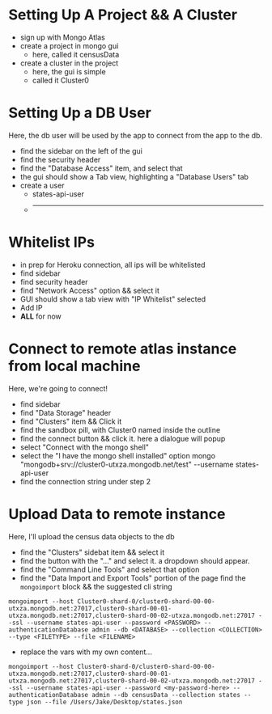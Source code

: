 
# Setting Up A Project && A Cluster
- sign up with Mongo Atlas
- create a project in mongo gui
  - here, called it censusData
- create a cluster in the project
  - here, the gui is simple
  - called it Cluster0

# Setting Up a DB User
Here, the db user will be used by the app to connect from the app to the db.  
- find the sidebar on the left of the gui
- find the security header
- find the "Database Access" item, and select that
- the gui should show a Tab view, highlighting a "Database Users" tab
- create a user
  - states-api-user
  - **********

# Whitelist IPs
- in prep for Heroku connection, all ips will be whitelisted
- find sidebar
- find security header
- find "Network Access" option && select it
- GUI should show a tab view with "IP Whitelist" selected
- Add IP
- **ALL** for now

# Connect to remote atlas instance from local machine
Here, we're going to connect!
- find sidebar
- find "Data Storage" header
- find "Clusters" item && Click it
- find the sandbox pill, with Cluster0 named inside the outline
- find the connect button && click it. here a dialogue will popup
- select "Connect with the mongo shell"
- select the "I have the mongo shell installed" option
mongo "mongodb+srv://cluster0-utxza.mongodb.net/test" --username states-api-user
- find the connection string under step 2

# Upload Data to remote instance
Here, I'll upload the census data objects to the db
- find the "Clusters" sidebat item && select it 
- find the button with the "..." and select it. a dropdown should appear.
- find the "Command Line Tools" and select that option
- find the "Data Import and Export Tools" portion of the page
find the ```mongoimport``` block && the suggested cli string
```
mongoimport --host Cluster0-shard-0/cluster0-shard-00-00-utxza.mongodb.net:27017,cluster0-shard-00-01-utxza.mongodb.net:27017,cluster0-shard-00-02-utxza.mongodb.net:27017 --ssl --username states-api-user --password <PASSWORD> --authenticationDatabase admin --db <DATABASE> --collection <COLLECTION> --type <FILETYPE> --file <FILENAME>
```
- replace the vars with my own content...
```
mongoimport --host Cluster0-shard-0/cluster0-shard-00-00-utxza.mongodb.net:27017,cluster0-shard-00-01-utxza.mongodb.net:27017,cluster0-shard-00-02-utxza.mongodb.net:27017 --ssl --username states-api-user --password <my-password-here> --authenticationDatabase admin --db censusData --collection states --type json --file /Users/Jake/Desktop/states.json
```
